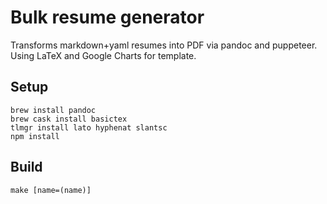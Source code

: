 # Bulk resume generator
Transforms markdown+yaml resumes into PDF via pandoc and puppeteer. 
Using LaTeX and Google Charts for template.

## Setup
```
brew install pandoc
brew cask install basictex
tlmgr install lato hyphenat slantsc
npm install
```

## Build
```
make [name=(name)]
```